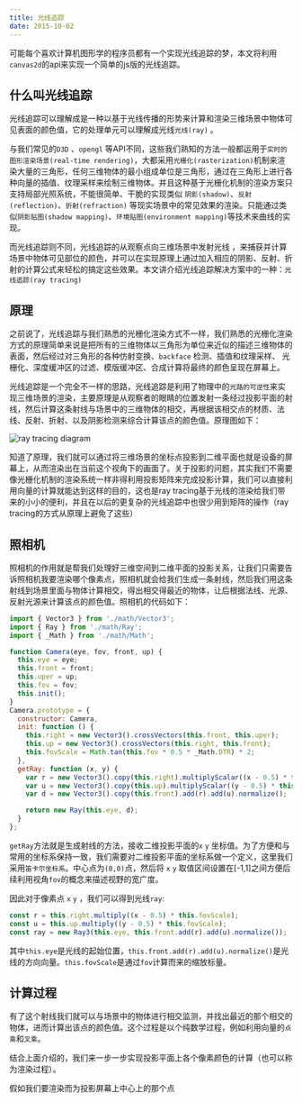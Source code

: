 ```yaml
---
title: 光线追踪
date: 2015-10-02
---
```



可能每个喜欢计算机图形学的程序员都有一个实现光线追踪的梦，本文将利用`canvas2d`的api来实现一个简单的js版的光线追踪。

## 什么叫光线追踪

光线追踪可以理解成是一种以基于光线传播的形势来计算和渲染三维场景中物体可见表面的颜色值，它的处理单元可以理解成光线`光线(ray)` 。

与我们常见的`D3D` 、`opengl` 等API不同，这些我们熟知的方法一般都运用于`实时的图形渲染场景(real-time rendering)`，大都采用`光栅化(rasterization)`机制来渲染大量的三角形，任何三维物体的最小组成单位是三角形，通过在三角形上进行各种向量的插值、纹理采样来绘制三维物体。并且这种基于光栅化机制的渲染方案只支持局部光照系统，不能很简单、干脆的实现类似 `阴影(shadow)`、`反射(reflection)`、`折射(refraction)` 等现实场景中的常见效果的渲染。只能通过类似`阴影贴图(shadow mapping)`、`环境贴图(environment mapping)`等技术来曲线的实现。

而光线追踪则不同，光线追踪的从观察点向三维场景中发射光线 ，来捕获并计算场景中物体可见部位的颜色，并可以在实现原理上通过加入相应的阴影、反射、折射的计算公式来轻松的搞定这些效果。本文讲介绍光线追踪解决方案中的一种：`光线追踪(ray tracing)` 

## 原理 

之前说了，光线追踪与我们熟悉的光栅化渲染方式不一样，我们熟悉的光栅化渲染方式的原理简单来说是把所有的三维物体以三角形为单位来近似的描述三维物体的表面，然后经过对三角形的各种仿射变换、`backface` 检测、插值和纹理采样、 光栅化、深度缓冲区的过滤、模版缓冲区、合成计算将最终的颜色呈现在屏幕上。

光线追踪是一个完全不一样的思路，光线追踪是利用了物理中的`光路的可逆性`来实现三维场景的渲染，主要原理是从观察者的眼睛的位置发射一条经过投影平面的射线，然后计算这条射线与场景中的三维物体的相交，再根据该相交点的材质、法线、反射、折射、以及阴影检测来综合计算该点的颜色值。原理图如下：

![ray tracing diagram][ray-tracing]



知道了原理，我们就可以通过将三维场景的坐标点投影到二维平面也就是设备的屏幕上，从而渲染出在当前这个视角下的画面了。关于投影的问题，其实我们不需要像光栅化机制的渲染系统一样非得利用投影矩阵来完成投影计算，我们可以直接利用向量的计算就能达到这样的目的，这也是ray tracing基于光线的渲染给我们带来的小小的便利，并且在以后的更复杂的光线追踪中也很少用到矩阵的操作（ray tracing的方式从原理上避免了这些）



## 照相机

照相机的作用就是帮我们处理好三维空间到二维平面的投影关系，让我们只需要告诉照相机我要渲染哪个像素点，照相机就会给我们生成一条射线，然后我们用这条射线到场景里面与物体计算相交，得出相交得最近的物体，让后根据法线、光源、反射光源来计算该点的颜色值。照相机的代码如下：

```js
import { Vector3 } from './math/Vector3';
import { Ray } from './math/Ray';
import { _Math } from './math/Math';

function Camera(eye, fov, front, up) {
  this.eye = eye;
  this.front = front;
  this.uper = up;
  this.fov = fov;
  this.init();
}
Camera.prototype = {
  constructor: Camera,
  init: function () {
    this.right = new Vector3().crossVectors(this.front, this.uper);
    this.up = new Vector3().crossVectors(this.right, this.front);
    this.fovScale = Math.tan(this.fov * 0.5 * _Math.DTR) * 2;
  },
  getRay: function (x, y) {
    var r = new Vector3().copy(this.right).multiplyScalar((x - 0.5) * this.fovScale);
    var u = new Vector3().copy(this.up).multiplyScalar((y - 0.5) * this.fovScale);
    var d = new Vector3().copy(this.front).add(r).add(u).normalize();

    return new Ray(this.eye, d);
  }
};
```

`getRay`方法就是生成射线的方法，接收二维投影平面的`x` `y` 坐标值。为了方便和与常用的坐标系保持一致，我们需要对二维投影平面的坐标系做一个定义，这里我们采用`笛卡尔坐标系`。中心点为`(0,0)`点，然后将 `x` `y` 取值区间设置在[-1,1]之间方便后续利用视角`fov`的概念来描述视野的宽广度。

因此对于像素点 `x` `y` ，我们可以得到光线`ray`:

```js
const r = this.right.multiply((x - 0.5) * this.fovScale);
const u = this.up.multiply((y - 0.5) * this.fovScale);
const ray = new Ray3(this.eye, this.front.add(r).add(u).normalize());
```

其中`this.eye`是光线的起始位置，`this.front.add(r).add(u).normalize()`是光线的方向向量。`this.fovScale`是通过`fov`计算而来的缩放标量。



## 计算过程

有了这个射线我们就可以与场景中的物体进行相交监测，并找出最近的那个相交的物体，进而计算出该点的颜色值。这个过程是以个纯数学过程，例如利用向量的`点乘`和`叉乘`。

结合上面介绍的，我们来一步一步实现投影平面上各个像素颜色的计算（也可以称为渲染过程）。

假如我们要渲染而为投影屏幕上中心上的那个点

[ray-tracing]: https://jasonchen1982.github.io/blog/pictures/raytracing/raytracediagram.png	"ray tracing diagram"



